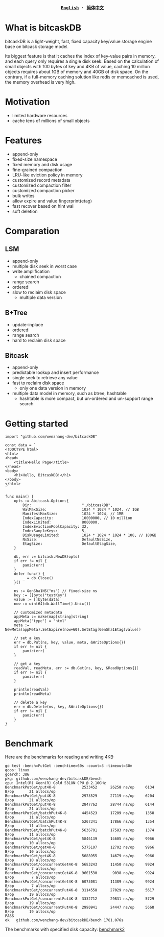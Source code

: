 <div align="center">
<strong>
<samp>

[English](https://github.com/wenzhang-dev/bitcaskDB/blob/main/README.md) · [简体中文](https://github.com/wenzhang-dev/bitcaskDB/blob/main/README-CN.md)

</samp>
</strong>
</div>

# What is bitcaskDB

bitcaskDB is a light-weight, fast, fixed capacity key/value storage engine base on bitcask storage model.

Its biggest feature is that it caches the index of key-value pairs in memory, and each query only requires a single disk seek. Based on the calculation of small objects with 100 bytes of key and 4KB of value, caching 10 million objects requires about 1GB of memory and 40GB of disk space. On the contrary, if a full-memory caching solution like redis or memcached is used, the memory overhead is very high.


# Motivation

- limited hardware resources
- cache tens of millions of small objects


# Features
- append-only
- fixed-size namespace
- fixed memory and disk usage
- fine-grained compaction
- LRU-like eviction policy in memory
- customized record metadata
- customized compaction filter
- customized compaction picker
- bulk writes
- allow expire and value fingerprint(etag)
- fast recover based on hint wal
- soft deletion


# Comparation

## LSM
- append-only
- multiple disk seek in worst case
- write amplification
  - chained compaction
- range search
- ordered
- slow to reclaim disk space
  - multiple data version


## B+Tree
- update-inplace
- ordered
- range search
- hard to reclaim disk space


## Bitcask
- append-only
- predictable lookup and insert performance
- single seek to retrieve any value
- fast to reclaim disk space
  - only one data version in memory
- multiple data model in memory, such as btree, hashtable
  - hashtable is more compact, but un-ordered and un-support range search


# Getting started


```golang
import "github.com/wenzhang-dev/bitcaskDB"

const data = `
<!DOCTYPE html>
<html>
<head>
    <title>Hello Page</title>
</head>
<body>
    <h1>Hello, BitcaskDB!</h1>
</body>
</html>
`

func main() {
    opts := &bitcask.Options{
        Dir:                       "./bitcaskDB",
        WalMaxSize:                1024 * 1024 * 1024, // 1GB
        ManifestMaxSize:           1024 * 1024, // 1MB
        IndexCapacity:             10000000, // 10 million
        IndexLimited:              8000000,
        IndexEvictionPoolCapacity: 32,
        IndexSampleKeys:           5,
        DiskUsageLimited:          1024 * 1024 * 1024 * 100, // 100GB
        NsSize:                    DefaultNsSize,
        EtagSize:                  DefaultEtagSize,
    }

    db, err := bitcask.NewDB(opts)
    if err != nil {
        panic(err)
    }
    defer func() {
        _ = db.Close()
    }()

    ns := GenSha1NS("ns") // fixed-size ns
    key := []byte("testKey")
    value := []byte(data)
    now := uint64(db.WallTime().Unix())

    // customized metadata
    appMeta := make(map[string]string)
    appMeta["type"] = "html"
    meta := NewMeta(appMeta).SetExpire(now+60).SetEtag(GenSha1Etag(value))

    // set a key
    err = db.Put(ns, key, value, meta, &WriteOptions{})
    if err != nil {
        panic(err)
    }

    // get a key
    readVal, readMeta, err := db.Get(ns, key, &ReadOptions{})
    if err != nil {
        panic(err)
    }

    println(readVal)
    println(readMeta)

    // delete a key
    err = db.Delete(ns, key, &WriteOptions{})
    if err != nil {
        panic(err)
    }
}
```

# Benchmark

Here are the benchmarks for reading and writing 4KB:

```
go test -bench=PutGet -benchtime=60s -count=3 -timeout=30m
goos: linux
goarch: 386
pkg: github.com/wenzhang-dev/bitcaskDB/bench
cpu: Intel(R) Xeon(R) Gold 5318N CPU @ 2.10GHz
BenchmarkPutGet/put4K-8            2533452      26258 ns/op     6134 B/op       21 allocs/op
BenchmarkPutGet/put4K-8            2973529      27119 ns/op     6204 B/op       21 allocs/op
BenchmarkPutGet/put4K-8            2847762      28744 ns/op     6144 B/op       21 allocs/op
BenchmarkPutGet/batchPut4K-8       4454523      17209 ns/op     1358 B/op       11 allocs/op
BenchmarkPutGet/batchPut4K-8       5207341      17866 ns/op     1354 B/op       11 allocs/op
BenchmarkPutGet/batchPut4K-8       5636701      17583 ns/op     1374 B/op       11 allocs/op
BenchmarkPutGet/get4K-8            5846139      14605 ns/op     9966 B/op       10 allocs/op
BenchmarkPutGet/get4K-8            5375107      12702 ns/op     9966 B/op       10 allocs/op
BenchmarkPutGet/get4K-8            5688955      14679 ns/op     9966 B/op       10 allocs/op
BenchmarkPutGet/concurrentGet4K-8  5683243      11450 ns/op     9924 B/op        7 allocs/op
BenchmarkPutGet/concurrentGet4K-8  9601530       9038 ns/op     9924 B/op        7 allocs/op
BenchmarkPutGet/concurrentGet4K-8  6073081      11389 ns/op     9924 B/op        7 allocs/op
BenchmarkPutGet/concurrentPut4K-8  3114558      27029 ns/op     5617 B/op       19 allocs/op
BenchmarkPutGet/concurrentPut4K-8  3332712      29831 ns/op     5729 B/op       19 allocs/op
BenchmarkPutGet/concurrentPut4K-8  2990941      24447 ns/op     5668 B/op       19 allocs/op
PASS
ok   github.com/wenzhang-dev/bitcaskDB/bench 1781.076s
```

The benchmarks with specified disk capacity: [benchmark2](https://github.com/wenzhang-dev/bitcaskDB/blob/main/bench/benchmark2)
